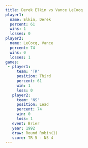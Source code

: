 ```yaml
---
title: Derek Elkin vs Vance LeCocq
player1:             
  name: Elkin, Derek 
  percent: 61        
  wins: 1            
  losses: 0          
player2:             
  name: LeCocq, Vance
  percent: 74        
  wins: 0            
  losses: 1          
games:
 - player1:         
     team: 'TR'     
     position: Third
     percent: 61    
     win: 1         
     loss: 0        
   player2:        
     team: 'NS'    
     position: Lead
     percent: 74   
     win: 0        
     loss: 1       
   event: Brier        
   year: 1992          
   draw: Round Robin(1)
   score: TR 5 - NS 4  
---
```

